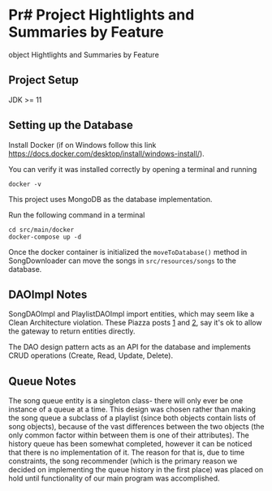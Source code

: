 # Pr# Project Hightlights and Summaries by Feature
object Hightlights and Summaries by Feature

## Project Setup
JDK >= 11

## Setting up the Database
Install Docker (if on Windows follow this link https://docs.docker.com/desktop/install/windows-install/). 

You can verify it was installed correctly by opening a terminal and running

```docker -v```

This project uses MongoDB as the database implementation.

Run the following command in a terminal

```
cd src/main/docker
docker-compose up -d
```

Once the docker container is initialized the `moveToDatabase()` method in SongDownloader can move the songs in `src/resources/songs` to the database.

## DAOImpl Notes
SongDAOImpl and PlaylistDAOImpl import entities, which may seem like a Clean Architecture violation. These Piazza posts [1](https://piazza.com/class/l5v1b8gfz6b60m/post/557) and [2](https://piazza.com/class/l5v1b8gfz6b60m/post/320), say it's ok
to allow the gateway to return entities directly.

The DAO design pattern acts as an API for the database and implements CRUD operations (Create, Read, Update, Delete).

## Queue Notes
The song queue entity is a singleton class- there will only ever be one instance of a queue at a time. This design was chosen rather than making the song queue a subclass of a playlist (since both objects contain lists of song objects), because of the vast differences between the two objects (the only common factor within between them is one of their attributes).
The history queue has been somewhat completed, however it can be noticed that there is no implementation of it. The reason for that is, due to time constraints, the song recommender (which is the primary reason we decided on implementing the queue history in the first place) was placed on hold until functionality of our main program was accomplished.


